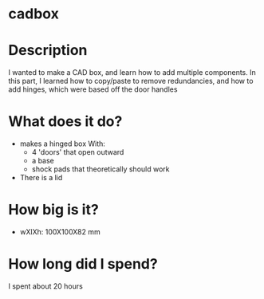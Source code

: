 # cadbox

# Description

I wanted to make a CAD box, and learn how to add multiple components. In this part, I learned how to copy/paste to remove redundancies, and how to add hinges, which were based off the door handles

# What does it do?

* makes a hinged box
  With:
    * 4 'doors' that open outward
    * a base
    * shock pads that theoretically should work
* There is a lid

# How big is it?
* wXlXh: 100X100X82 mm

# How long did I spend?

I spent about 20 hours
